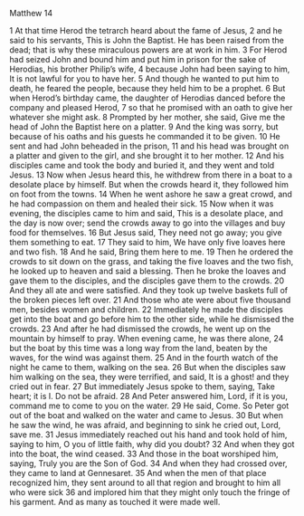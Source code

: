 Matthew 14

1	At that time Herod the tetrarch heard about the fame of Jesus,
2	and he said to his servants, This is John the Baptist. He has been raised from the dead; that is why these miraculous powers are at work in him.
3	For Herod had seized John and bound him and put him in prison for the sake of Herodias, his brother Philip’s wife,
4	because John had been saying to him, It is not lawful for you to have her.
5	And though he wanted to put him to death, he feared the people, because they held him to be a prophet.
6	But when Herod’s birthday came, the daughter of Herodias danced before the company and pleased Herod,
7	so that he promised with an oath to give her whatever she might ask.
8	Prompted by her mother, she said, Give me the head of John the Baptist here on a platter.
9	And the king was sorry, but because of his oaths and his guests he commanded it to be given.
10	He sent and had John beheaded in the prison,
11	and his head was brought on a platter and given to the girl, and she brought it to her mother.
12	And his disciples came and took the body and buried it, and they went and told Jesus.
13	Now when Jesus heard this, he withdrew from there in a boat to a desolate place by himself. But when the crowds heard it, they followed him on foot from the towns.
14	When he went ashore he saw a great crowd, and he had compassion on them and healed their sick.
15	Now when it was evening, the disciples came to him and said, This is a desolate place, and the day is now over; send the crowds away to go into the villages and buy food for themselves.
16	But Jesus said, They need not go away; you give them something to eat.
17	They said to him, We have only five loaves here and two fish.
18	And he said, Bring them here to me.
19	Then he ordered the crowds to sit down on the grass, and taking the five loaves and the two fish, he looked up to heaven and said a blessing. Then he broke the loaves and gave them to the disciples, and the disciples gave them to the crowds.
20	And they all ate and were satisfied. And they took up twelve baskets full of the broken pieces left over.
21	And those who ate were about five thousand men, besides women and children.
22	Immediately he made the disciples get into the boat and go before him to the other side, while he dismissed the crowds.
23	And after he had dismissed the crowds, he went up on the mountain by himself to pray. When evening came, he was there alone,
24	but the boat by this time was a long way from the land, beaten by the waves, for the wind was against them.
25	And in the fourth watch of the night he came to them, walking on the sea.
26	But when the disciples saw him walking on the sea, they were terrified, and said, It is a ghost! and they cried out in fear.
27	But immediately Jesus spoke to them, saying, Take heart; it is I. Do not be afraid.
28	And Peter answered him, Lord, if it is you, command me to come to you on the water.
29	He said, Come. So Peter got out of the boat and walked on the water and came to Jesus.
30	But when he saw the wind, he was afraid, and beginning to sink he cried out, Lord, save me.
31	Jesus immediately reached out his hand and took hold of him, saying to him, O you of little faith, why did you doubt?
32	And when they got into the boat, the wind ceased.
33	And those in the boat worshiped him, saying, Truly you are the Son of God.
34	And when they had crossed over, they came to land at Gennesaret.
35	And when the men of that place recognized him, they sent around to all that region and brought to him all who were sick
36	and implored him that they might only touch the fringe of his garment. And as many as touched it were made well.

